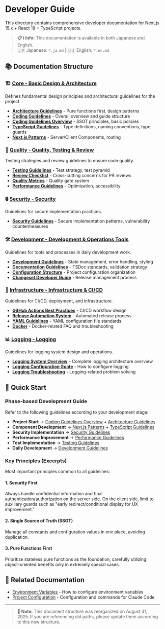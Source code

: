 # Developer Guide

This directory contains comprehensive developer documentation for Next.js 15.x + React 19 + TypeScript projects.

> **📋 ℹ️ Info:** This documentation is available in both Japanese and English.  
> 🇯🇵 Japanese: `*.ja.md` | 🇺🇸 English: `*.en.md`

## 📚 Documentation Structure

### 🏗️ [Core - Basic Design & Architecture](./core/)

Defines fundamental design principles and architectural guidelines for the project.

- **[Architecture Guidelines](./core/architecture-guidelines.ja.md)** - Pure functions first, design patterns
- **[Coding Guidelines](./core/coding-guidelines.ja.md)** - Overall overview and guide structure
- **[Coding Guidelines Overview](./core/coding-guidelines-overview.ja.md)** - SSOT principles, basic policies
- **[TypeScript Guidelines](./core/typescript-guidelines.ja.md)** - Type definitions, naming conventions, type guards
- **[Next.js Patterns](./core/nextjs-patterns.ja.md)** - Server/Client Components, routing

### 🎯 [Quality - Quality, Testing & Review](./quality/)

Testing strategies and review guidelines to ensure code quality.

- **[Testing Guidelines](./quality/testing-guidelines.ja.md)** - Test strategy, test pyramid
- **[Review Checklist](./quality/review-checklist.ja.md)** - Cross-cutting concerns for PR reviews
- **[Quality Metrics](./quality/quality-metrics-architecture.ja.md)** - Quality gate system
- **[Performance Guidelines](./quality/performance-guidelines.ja.md)** - Optimization, accessibility

### 🔒 [Security - Security](./security/)

Guidelines for secure implementation practices.

- **[Security Guidelines](./security/security-guidelines.ja.md)** - Secure implementation patterns, vulnerability countermeasures

### 🛠️ [Development - Development & Operations Tools](./development/)

Guidelines for tools and processes in daily development work.

- **[Development Guidelines](./development/development-guidelines.ja.md)** - State management, error handling, styling
- **[Documentation Guidelines](./development/documentation-guidelines.ja.md)** - TSDoc standards, validation strategy
- **[Configuration Structure](./development/configuration-structure.ja.md)** - Project configuration organization
- **[Changeset Developer Guide](./development/changeset-developer-guide.ja.md)** - Release management process

### 🚀 [Infrastructure - Infrastructure & CI/CD](./infrastructure/)

Guidelines for CI/CD, deployment, and infrastructure.

- **[GitHub Actions Best Practices](./infrastructure/github-actions-best-practices.ja.md)** - CI/CD workflow design
- **[Release Automation System](./infrastructure/release-automation-system.ja.md)** - Automated release process
- **[YAML Guidelines](./infrastructure/yaml-guidelines.ja.md)** - YAML configuration file standards
- **[Docker](./infrastructure/docker/)** - Docker-related FAQ and troubleshooting

### 📊 [Logging - Logging](./logging/)

Guidelines for logging system design and operations.

- **[Logging System Overview](./logging/logging-system-overview.ja.md)** - Complete logging architecture overview
- **[Logging Configuration Guide](./logging/logging-configuration-guide.ja.md)** - How to configure logging
- **[Logging Troubleshooting](./logging/logging-troubleshooting-guide.ja.md)** - Logging-related problem solving

## 🚀 Quick Start

### Phase-based Development Guide

Refer to the following guidelines according to your development stage:

- **Project Start** → [Coding Guidelines Overview](./core/coding-guidelines-overview.ja.md) + [Architecture Guidelines](./core/architecture-guidelines.ja.md)
- **Component Development** → [Next.js Patterns](./core/nextjs-patterns.ja.md) + [TypeScript Guidelines](./core/typescript-guidelines.ja.md)
- **Security Implementation** → [Security Guidelines](./security/security-guidelines.ja.md)
- **Performance Improvement** → [Performance Guidelines](./quality/performance-guidelines.ja.md)
- **Test Implementation** → [Testing Guidelines](./quality/testing-guidelines.ja.md)
- **Daily Development** → [Development Guidelines](./development/development-guidelines.ja.md)

### Key Principles (Excerpts)

Most important principles common to all guidelines:

#### 1. Security First

Always handle confidential information and final authentication/authorization on the server side. On the client side, limit to auxiliary guards such as "early redirect/conditional display for UX improvement."

#### 2. Single Source of Truth (SSOT)

Manage all constants and configuration values in one place, avoiding duplication.

#### 3. Pure Functions First

Prioritize stateless pure functions as the foundation, carefully utilizing object-oriented benefits only in extremely special cases.

## 📖 Related Documentation

- [Environment Variables](../environment-variables.md) - How to configure environment variables
- [Project Configuration](../../CLAUDE.md) - Configuration and commands for Claude Code

---

> **📝 Note:** This document structure was reorganized on August 31, 2025. If you are referencing old paths, please update them according to this new structure.